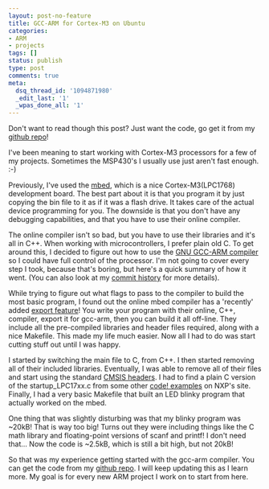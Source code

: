 ```yaml
---
layout: post-no-feature
title: GCC-ARM for Cortex-M3 on Ubuntu
categories:
- ARM
- projects
tags: []
status: publish
type: post
comments: true
meta:
  dsq_thread_id: '1094871980'
  _edit_last: '1'
  _wpas_done_all: '1'
---
```

Don't want to read though this post? Just want the code, go get it from my <a href="https://github.com/alvarop/arm-gcc-barebones">github repo</a>!

I've been meaning to start working with Cortex-M3 processors for a few of my projects. Sometimes the MSP430's I usually use just aren't fast enough. :-)

Previously, I've used the <a href="http://mbed.org/">mbed</a>, which is a nice Cortex-M3(LPC1768) development board. The best part about it is that you program it by just copying the bin file to it as if it was a flash drive. It takes care of the actual device programming for you. The downside is that you don't have any debugging capabilities, and that you have to use their online compiler.

The online compiler isn't so bad, but you have to use their libraries and it's all in C++. When working with microcontrollers, I prefer plain old C. To get around this, I decided to figure out how to use the <a href="https://launchpad.net/gcc-arm-embedded">GNU GCC-ARM compiler</a> so I could have full control of the processor. I'm not going to cover every step I took, because that's boring, but here's a quick summary of how it went. (You can also look at my <a href="https://github.com/alvarop/arm-gcc-barebones/commits/master">commit history</a> for more details).

While trying to figure out what flags to pass to the compiler to build the most basic program, I found out the online mbed compiler has a 'recently' added <a href="http://mbed.org/handbook/Exporting-to-GCC-ARM-Embedded">export feature</a>! You write your program with their online, C++, compiler, export it for gcc-arm, then you can build it all off-line. They include all the pre-compiled libraries and header files required, along with a nice Makefile. This made my life much easier. Now all I had to do was start cutting stuff out until I was happy.

I started by switching the main file to C, from C++. I then started removing all of their included libraries. Eventually, I was able to remove all of their files and start using the standard <a href="http://ics.nxp.com/support/lpcxpresso/">CMSIS headers</a>. I had to find a plain C version of the startup\_LPC17xx.c from some other <a href="http://www.nxp.com/products/microcontrollers/cortex_m3/LPC1768FBD100.html#documentation">code! examples</a> on NXP's site. Finally, I had a very basic Makefile that built an LED blinky program that actually worked on the mbed.

One thing that was slightly disturbing was that my blinky program was ~20kB! That is way too big! Turns out they were including things like the C math library and floating-point versions of scanf and printf! I don't need that... Now the code is ~2.5kB, which is still a bit high, but not 20kB!

So that was my experience getting started with the gcc-arm compiler. You can get the code from my <a href="https://github.com/alvarop/arm-gcc-barebones">github repo</a>. I will keep updating this as I learn more. My goal is for every new ARM project I work on to start from here.
